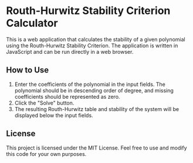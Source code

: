# Routh-Hurwitz Stability Criterion Calculator

This is a web application that calculates the stability of a given polynomial using the Routh-Hurwitz Stability Criterion. The application is written in JavaScript and can be run directly in a web browser.


## How to Use
1. Enter the coefficients of the polynomial in the input fields. The polynomial should be in descending order of degree, and missing coefficients should be represented as zero.
2. Click the "Solve" button.
3. The resulting Routh-Hurwitz table and stability of the system will be displayed below the input fields.

## License
This project is licensed under the MIT License. Feel free to use and modify this code for your own purposes.

